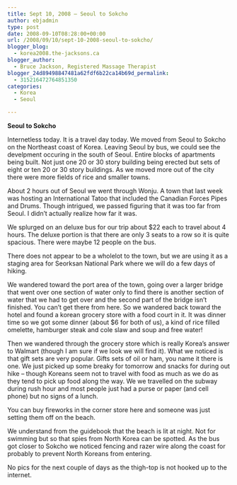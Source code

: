 ```yaml
---
title: Sept 10, 2008 – Seoul to Sokcho
author: ebjadmin
type: post
date: 2008-09-10T08:28:00+00:00
url: /2008/09/10/sept-10-2008-seoul-to-sokcho/
blogger_blog:
  - korea2008.the-jacksons.ca
blogger_author:
  - Bruce Jackson, Registered Massage Therapist
blogger_24d89498847481a62fdf6b22ca14b69d_permalink:
  - 315216472764851350
categories:
  - Korea
  - Seoul

---
```

<span style="font-weight:bold">Seoul to Sokcho</span>

Internetless today. It is a travel day today. We moved from Seoul to Sokcho on the Northeast coast of Korea. Leaving Seoul by bus, we could see the develpment occuring in the south of Seoul. Entire blocks of apartments being built. Not just one 20 or 30 story building being erected but sets of eight or ten 20 or 30 story buildings. As we moved more out of the city there were more fields of rice and smaller towns. 

About 2 hours out of Seoul we went through Wonju. A town that last week was hosting an International Tatoo that included the Canadian Forces Pipes and Drums. Though intrigued, we passed figuring that it was too far from Seoul. I didn&#8217;t actually realize how far it was. 

We splurged on an deluxe bus for our trip about $22 each to travel about 4 hours. The deluxe portion is that there are only 3 seats to a row so it is quite spacious. There were maybe 12 people on the bus. 

There does not appear to be a wholelot to the town, but we are using it as a staging area for Seorksan National Park where we will do a few days of hiking. 

We wandered toward the port area of the town, going over a larger bridge that went over one section of water only to find there is another section of water that we had to get over and the second part of the bridge isn&#8217;t finished. You can&#8217;t get there from here. So we wandered back toward the hotel and found a korean grocery store with a food court in it. It was dinner time so we got some dinner (about $6 for both of us), a kind of rice filled omelette, hamburger steak and cole slaw and soup and free water! 

Then we wandered through the grocery store which is really Korea&#8217;s answer to Walmart (though I am sure if we look we will find it). What we noticed is that gift sets are very popular. Gifts sets of oil or ham, you name it there is one. We just picked up some breaky for tomorrow and snacks for during out hike &#8211; though Koreans seem not to travel with food as much as we do as they tend to pick up food along the way. We we travelled on the subway during rush hour and most people just had a purse or paper (and cell phone) but no signs of a lunch. 

You can buy fireworks in the corner store here and someone was just setting them off on the beach.

We understand from the guidebook that the beach is lit at night. Not for swimming but so that spies from North Korea can be spotted. As the bus got closer to Sokcho we noticed fencing and razer wire along the coast for probably to prevent North Koreans from entering.

No pics for the next couple of days as the thigh-top is not hooked up to the internet.